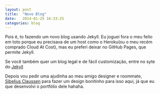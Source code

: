 ```yaml
---
layout: post
title:  "Novo Blog"
date:   2014-01-25 16:33:25
categories: blog
---
```


Pois é, to fazendo um novo blog usando Jekyll. Eu joguei fora o meu feito em toto porque eu precisava de um host como o Heroku(ou o meu recém comprado Cloud At Cost), mas eu preferi deixar no GitHub Pages, que permite Jekyll.

Se você também quer um blog legal e de fácil customização, entre no syte do [Jekyll][jekyll]

Depois vou pedir uma ajudinha ao meu amigo designer e roommate, [Sibelius Claussen][sibelius] para fazer um design bonitinho para isso aqui, já que eu que desenvolvi o portfólio dele hahaha.

[jekyll]: http://jekyllrb.com/
[sibelius]: http://www.sibeliusclaussen.com/
